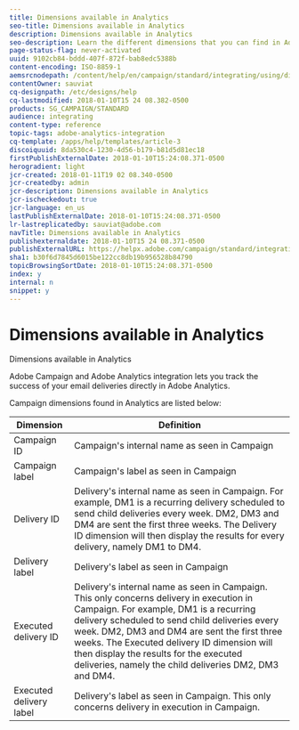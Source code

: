```yaml
---
title: Dimensions available in Analytics
seo-title: Dimensions available in Analytics
description: Dimensions available in Analytics
seo-description: Learn the different dimensions that you can find in Adobe Analytics to start tracking your email deliveries from Adobe Campaign.
page-status-flag: never-activated
uuid: 9102cb84-bddd-407f-872f-bab8edc5388b
content-encoding: ISO-8859-1
aemsrcnodepath: /content/help/en/campaign/standard/integrating/using/dimensions-available-in-analytics
contentOwner: sauviat
cq-designpath: /etc/designs/help
cq-lastmodified: 2018-01-10T15 24 08.382-0500
products: SG_CAMPAIGN/STANDARD
audience: integrating
content-type: reference
topic-tags: adobe-analytics-integration
cq-template: /apps/help/templates/article-3
discoiquuid: 8da530c4-1230-4d56-b179-b81d5d81ec18
firstPublishExternalDate: 2018-01-10T15:24:08.371-0500
herogradient: light
jcr-created: 2018-01-11T19 02 08.340-0500
jcr-createdby: admin
jcr-description: Dimensions available in Analytics
jcr-ischeckedout: true
jcr-language: en_us
lastPublishExternalDate: 2018-01-10T15:24:08.371-0500
lr-lastreplicatedby: sauviat@adobe.com
navTitle: Dimensions available in Analytics
publishexternaldate: 2018-01-10T15 24 08.371-0500
publishExternalURL: https://helpx.adobe.com/campaign/standard/integrating/using/dimensions-available-in-analytics.html
sha1: b30f6d7845d6015be122cc8db19b956528b84790
topicBrowsingSortDate: 2018-01-10T15:24:08.371-0500
index: y
internal: n
snippet: y
---
```


# Dimensions available in Analytics

Dimensions available in Analytics

Adobe Campaign and Adobe Analytics integration lets you track the success of your email deliveries directly in Adobe Analytics.

Campaign dimensions found in Analytics are listed below:

|  Dimension  | Definition  |
|---|---|
|  Campaign ID  | Campaign's internal name as seen in Campaign  |
|  Campaign label  | Campaign's label as seen in Campaign  |
|  Delivery ID  | Delivery's internal name as seen in Campaign. For example, DM1 is a recurring delivery scheduled to send child deliveries every week. DM2, DM3 and DM4 are sent the first three weeks. The Delivery ID dimension will then display the results for every delivery, namely DM1 to DM4.  |
|  Delivery label  | Delivery's label as seen in Campaign  |
|  Executed delivery ID  | Delivery's internal name as seen in Campaign. This only concerns delivery in execution in Campaign. For example, DM1 is a recurring delivery scheduled to send child deliveries every week. DM2, DM3 and DM4 are sent the first three weeks. The Executed delivery ID dimension will then display the results for the executed deliveries, namely the child deliveries DM2, DM3 and DM4.  |
|  Executed delivery label  | Delivery's label as seen in Campaign. This only concerns delivery in execution in Campaign.  |

